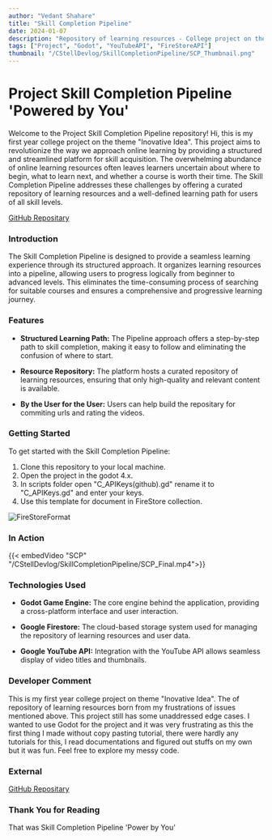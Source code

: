 ```yaml
---
author: "Vedant Shahare"
title: "Skill Completion Pipeline"
date: 2024-01-07
description: "Repository of learning resources - College project on theme 'Innovative Idea'"
tags: ["Project", "Godot", "YouTubeAPI", "FireStoreAPI"]
thumbnail: "/CStellDevlog/SkillCompletionPipeline/SCP_Thumbnail.png"
---
```


# Project Skill Completion Pipeline 'Powered by You'

Welcome to the Project Skill Completion Pipeline repository! Hi, this is my first year college project on the theme "Inovative Idea". This project aims to revolutionize the way we approach online learning by providing a structured and streamlined platform for skill acquisition. The overwhelming abundance of online learning resources often leaves learners uncertain about where to begin, what to learn next, and whether a course is worth their time. The Skill Completion Pipeline addresses these challenges by offering a curated repository of learning resources and a well-defined learning path for users of all skill levels.

[GitHub Repositary](https://github.com/VedantS-32/Project_SkillCompletionPipeline.git)

### Introduction

The Skill Completion Pipeline is designed to provide a seamless learning experience through its structured approach. It organizes learning resources into a pipeline, allowing users to progress logically from beginner to advanced levels. This eliminates the time-consuming process of searching for suitable courses and ensures a comprehensive and progressive learning journey.

### Features

- **Structured Learning Path:** The Pipeline approach offers a step-by-step path to skill completion, making it easy to follow and eliminating the confusion of where to start.

- **Resource Repository:** The platform hosts a curated repository of learning resources, ensuring that only high-quality and relevant content is available.

- **By the User for the User:** Users can help build the repositary for commiting urls and rating the videos.

### Getting Started

To get started with the Skill Completion Pipeline:

1. Clone this repository to your local machine.
2. Open the project in the godot 4.x.
3. In scripts folder open "C_APIKeys(github).gd" rename it to "C_APIKeys.gd" and enter your keys.
4. Use this template for document in FireStore collection.

![FireStoreFormat](/CStellDevlog/SkillCompletionPipeline/FireStoreFormat.png)

### In Action

{{< embedVideo "SCP" "/CStellDevlog/SkillCompletionPipeline/SCP_Final.mp4">}}

### Technologies Used

- **Godot Game Engine:** The core engine behind the application, providing a cross-platform interface and user interaction.

- **Google Firestore:** The cloud-based storage system used for managing the repository of learning resources and user data.

- **Google YouTube API:** Integration with the YouTube API allows seamless display of video titles and thumbnails.

### Developer Comment

This is my first year college project on theme "Inovative Idea". The of repository of learning resources born from my frustrations of issues mentioned above. This project still has some unaddressed edge cases. I wanted to use Godot for the project and it was very frustrating as this the first thing I made without copy pasting tutorial, there were hardly any tutorials for this, I read documentations and figured out stuffs on my own but it was fun. Feel free to explore my messy code.

### External

[GitHub Repositary](https://github.com/VedantS-32/Project_SkillCompletionPipeline.git)

### Thank You for Reading

That was Skill Completion Pipeline 'Power by You'
